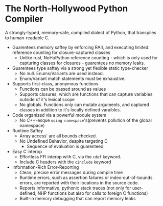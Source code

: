 # The North-Hollywood Python Compiler
A strongly-typed, memory-safe, compiled dialect of Python, that transpiles to human-readable C.
- Guarentees memory saftey by enforcing RAII, and executing limited reference counting for closure-captured classes
  - Unlike rust, NoHoPython reference counting - which is only used for capturing classes for closures - guarentees no memory leaks. 
- Guarentees type saftey via a strong yet flexible static type-checker
  - No null. Enums/Variants are used instead. 
  - Enum/Variant match statements must be exhaustive.
- Supports first-class, anonymous functions
  - Functions can be passed around as values
  - Supports closures, which are functions that can capture variables outside of it's lexical scope
  - No globals. Functions only can mutate arguments, and captured classes in addition to it's locally defined varaibles.
- Code organized via a powerful module system
  - No C++-esque `using namespace`'s(prevents pollution of the global namespace)
- Runtime Saftey
  - Array access' are all bounds checked.
  - No Undefined Behavior, despite targeting C
    - Sequence of evaluation is guarenteed
- Easy C interop
  - Effortless FFI interop with C, via the `cdef` keyword. 
  - Include C headers with the `cinclude` keyword
- Information-Rich Error-Reporting
  - Clean, precise error messages during compile time
  - Runtime errors, such as assertion faliures or index-out-of-bounds errors, are reported with their locations in the source code.
  - Reports informative, pythonic stack traces (not only for user-defined, NHP functions but also for calls to foreign C functions)
  - Built-in memory debugging that can report memory leaks
